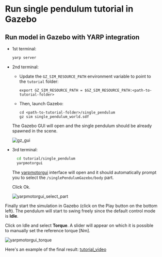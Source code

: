 # Run single pendulum tutorial in Gazebo

## Run model in Gazebo with YARP integration

- 1st terminal:

  ~~~bash
  yarp server
  ~~~

- 2nd terminal:
  - Update the `GZ_SIM_RESOURCE_PATH` environment variable to point to the `tutorial` folder:

    ~~~
    export GZ_SIM_RESOURCE_PATH = $GZ_SIM_RESOURCE_PATH:<path-to-tutorial-folder>
    ~~~

  - Then, launch Gazebo:

    ~~~
    cd <path-to-tutorial-folder>/single_pendulum
    gz sim single_pendulum_world.sdf
    ~~~

  The Gazebo GUI will open and the single pendulum should be already spawned in the scene.

  ![gz_gui](https://github.com/robotology/gz-sim-yarp-plugins/assets/57228872/508f767c-9a8c-460c-87c7-9964fa01261b)

- 3rd terminal:

  ~~~bash
    cd tutorial/single_pendulum
    yarpmotorgui
  ~~~

  The [yarpmotorgui](https://www.yarp.it/latest/group__yarpmotorgui.html) interface will open and it should automatically prompt you to select the `/singlePendulumGazebo/body` part.

  Click Ok.

  ![yarpmotorgui_select_part](https://github.com/robotology/gz-sim-yarp-plugins/assets/57228872/5f962770-b08e-4f30-9990-5b2940da5811)

Finally start the simulation in Gazebo (click on the Play button on the bottom left). The pendulum will start to swing freely since the default control mode is **Idle**.

Click on Idle and select **Torque**. A slider will appear on which it is possible to manually set the reference torque [Nm].

![yarpmotorgui_torque](https://github.com/robotology/gz-sim-yarp-plugins/assets/57228872/53f87d7f-9cad-4e24-9c43-5d227368aa3f)

Here's an example of the final result:
[tutorial_video](https://github.com/robotology/gz-sim-yarp-plugins/assets/57228872/396992b5-f627-447e-b6b9-e3a122819ef7)
